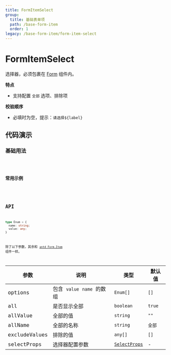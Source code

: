 ```yaml
---
title: FormItemSelect
group:
  title: 基础表单项
  path: /base-form-item
  order: 1
legacy: /base-form-item/form-item-select
---
```


# FormItemSelect

选择器，必须包裹在 [Form](https://ant-design.gitee.io/components/form-cn/) 组件内。

**特点**

- 支持配置 `全部` 选项、排除项

**校验顺序**

- 必填时为空，提示：`请选择${label}`

## 代码演示

### 基础用法

<code src="./demos/Demo1.tsx" />

### 常用示例

<code src="./demos/Demo2.tsx" />

## API

```typescript
type Enum = {
  name: string;
  value: any;
}
```

除了以下参数，其余和 [`antd Form.Item`](https://ant-design.gitee.io/components/form-cn/#Form.Item) 组件一样。

参数 | 说明 | 类型 | 默认值 |
------------- | ------------- | ------------- | ------------- |
options  | 包含 `value` `name` 的数组 | `Enum[]` | `[]` |
all  | 是否显示全部  | `boolean` | `true` |
allValue | 全部的值 | `string` | `""` |
allName | 全部的名称 | `string` | `全部` |
excludeValues | 排除的值 | `any[]` | `[]` |
selectProps  | 选择器配置参数 | [`SelectProps`](https://ant-design.gitee.io/components/select-cn/#Select-props) | - |